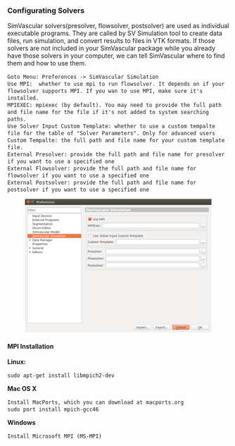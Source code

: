 ### Configurating Solvers ###

SimVascular solvers(presolver, flowsolver, postsolver) are used as individual executable programs. They are called by SV Simulation tool to create data files, run simulation, and convert results to files in VTK formats. If those solvers are not included in your SimVascular package while you already have those solvers in your computer, we can tell SimVascular where to find them and how to use them.

	Goto Menu: Preferences -> SimVascular Simulation
	Use MPI:  whether to use mpi to run flowsolver. It depends on if your flowsolver supports MPI. If you wan to use MPI, make sure it's installed.
	MPIEXEC: mpiexec (by default). You may need to provide the full path and file name for the file if it's not added to system searching paths.
	Use Solver Input Custom Template: whether to use a custom tempalte file for the table of "Solver Parameters". Only for advanced users
	Custom Tempalte: the full path and file name for your custom template file.
	External Presolver: provide the full path and file name for presolver if you want to use a specified one
	External Flowsolver: provide the full path and file name for flowsolver if you want to use a specified one
	External Postsolver: provide the full path and file name for postsolver if you want to use a specified one
	
<figure>
  <img class="svImg svImgLg"  src="documentation/flowsolver/imgs/solverconfiguration.png"> 
  <figcaption class="svCaption" ></figcaption>
</figure>


#### MPI Installation ####

**Linux:**

	sudo apt-get install libmpich2-dev

**Mac OS X**

 	Install MacPorts, which you can download at macports.org
	sudo port install mpich-gcc46

**Windows**

	Install Microsoft MPI (MS-MPI)



